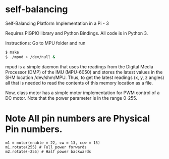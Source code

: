 # self-balancing
Self-Balancing Platform Implementation in a Pi - 3

Requires PiGPIO library and Python Bindings. All code is in Python 3.

Instructions: Go to MPU folder and run
```sh
$ make
$ ./mpud > /dev/null &
```

mpud is a simple daemon that uses the readings from the Digital Media Processor (DMP) of the IMU (MPU-6050) and stores the latest values in the SHM location /dev/shm/MPU. Thus, to get the latest readings (x, y, z angles) all that is needed to read the contents of this memory location as a file.

Now, class motor has a simple motor implementation for PWM control of a DC motor. Note that the power parameter is in the range 0-255.

# Note All pin numbers are Physical Pin numbers.
```python3
m1 = motor(enable = 22, cw = 13, ccw = 15)
m1.rotate(255) # Full power forwards
m2.rotate(-255) # Half power backwards
```

